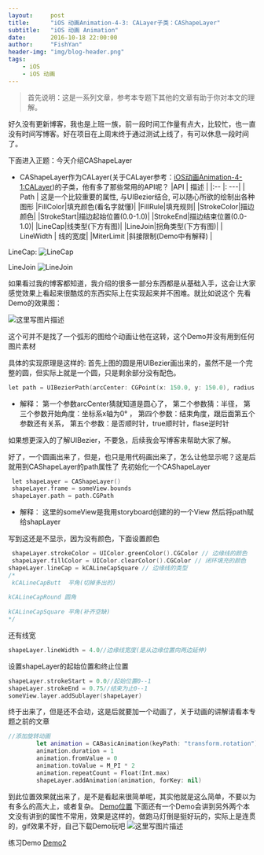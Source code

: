 ```yaml
---
layout:     post
title:      "iOS 动画Animation-4-3: CALayer子类：CAShapeLayer"
subtitle:   "iOS 动画 Animation"
date:       2016-10-18 22:00:00
author:     "FishYan"
header-img: "img/blog-header.png"
tags:
    - iOS
    - iOS 动画
---
```


>首先说明：这是一系列文章，参考本专题下其他的文章有助于你对本文的理解。

好久没有更新博客，我也是上班一族，前一段时间工作量有点大，比较忙，也一直没有时间写博客。好在项目在上周末终于通过测试上线了，有可以休息一段时间了。

下面进入正题：今天介绍CAShapeLayer

- CAShapeLayer作为CALayer(关于CALayer参考：[iOS动画Animation-4-1:CALayer](http://blog.csdn.net/fish_yan_/article/details/51139953))的子类，他有多了那些常用的API呢？
|API |  描述 |
|:-- |: ---|
| Path | 这是一个比较重要的属性, 与UIBezier结合, 可以随心所欲的绘制出各种图形
|FillColor|填充颜色(看名字就懂)|
|FillRule|填充规则|
|StrokeColor|描边颜色|
|StrokeStart|描边起始位置(0.0-1.0)|
|StrokeEnd|描边结束位置(0.0-1.0)|
|LineCap|线类型(下方有图)|
|LineJoin|拐角类型(下方有图)|
| LineWidth | 线的宽度|
|MiterLimit |斜接限制(Demo中有解释) |

LineCap:
![LineCap](http://img.blog.csdn.net/20160412230423621)

LineJoin
![LineJoin](http://img.blog.csdn.net/20160412230753846)

如果看过我的博客都知道，我介绍的很多一部分东西都是从基础入手，这会让大家感觉效果上看起来很酷炫的东西实际上在实现起来并不困难。就比如说这个
先看Demo的效果图：

![这里写图片描述](http://img.blog.csdn.net/20160412224731818)


这个可并不是找了一个弧形的图给个动画让他在这转，这个Demo并没有用到任何图片素材

具体的实现原理是这样的:
首先上图的圆是用UIBezier画出来的，虽然不是一个完整的圆，但实际上就是一个圆，只是剩余部分没有配色。
```Objective-C
let path = UIBezierPath(arcCenter: CGPoint(x: 150.0, y: 150.0), radius: 150, startAngle: 0, endAngle: CGFloat(M_PI * 2), clockwise: true)
```
- 解释：
第一个参数arcCenter猜就知道是圆心了，
第二个参数猜：半径，
第三个参数开始角度：坐标系x轴为0° ，
第四个参数：结束角度，跟后面第五个参数还有关系，
第五个参数：是否顺时针，true顺时针，flase逆时针

如果想更深入的了解UIBezier，不要急，后续我会写博客来帮助大家了解。

好了，一个圆画出来了，但是，也只是用代码画出来了，怎么让他显示呢？这是后就用到CAShapeLayer的path属性了
先初始化一个CAShapeLayer
```Objective-C
 let shapeLayer = CAShapeLayer()
 shapeLayer.frame = someView.bounds
 shapeLayer.path = path.CGPath
```
- 解释：
这里的someView是我用storyboard创建的的一个View
然后将path赋给shapLayer

写到这还是不显示，因为没有颜色，下面设置颜色
```swift
 shapeLayer.strokeColor = UIColor.greenColor().CGColor // 边缘线的颜色
 shapeLayer.fillColor = UIColor.clearColor().CGColor // 闭环填充的颜色
shapeLayer.lineCap = kCALineCapSquare // 边缘线的类型
/*
 kCALineCapButt  平角(切掉多出的)
        
kCALineCapRound 圆角
        
kCALineCapSquare 平角(补齐空缺)
*/
```
还有线宽
```swift
shapeLayer.lineWidth = 4.0//边缘线宽度(是从边缘位置向两边延伸)
```
设置shapeLayer的起始位置和终止位置
```swift
shapeLayer.strokeStart = 0.0//起始位置0--1
shapeLayer.strokeEnd = 0.75//结束为止0--1
someView.layer.addSublayer(shapeLayer)
```
终于出来了，但是还不会动，这是后就要加一个动画了，关于动画的讲解请看本专题之前的文章
```swift
//添加旋转动画
        let animation = CABasicAnimation(keyPath: "transform.rotation")
        animation.duration = 1
        animation.fromValue = 0
        animation.toValue = M_PI * 2
        animation.repeatCount = Float(Int.max)
        shapeLayer.addAnimation(animation, forKey: nil)

```
到此位置效果就出来了，是不是看起来很简单呢，其实他就是这么简单，不要以为有多么的高大上，或者复杂。
[Demo位置](https://github.com/fish-yan/CAShapeLayer)
下面还有一个Demo会讲到另外两个本文没有讲到的属性不常用，效果是这样的，做跑马灯倒是挺好玩的，实际上是连贯的，gif效果不好，自己下载Demo玩吧
![这里写图片描述](http://img.blog.csdn.net/20160412235109120)


练习Demo
[Demo2](https://github.com/fish-yan/CAShapeLayer1)
